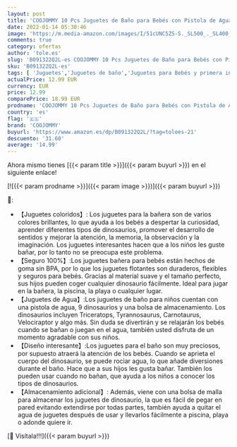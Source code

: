 ```yaml
---
layout: post
title: 'COOJOMMY 10 Pcs Juguetes de Baño para Bebés con Pistola de Agua y Bolsa de Almacenamiento  Juguetes Bañera Bebés Niños  Juguetes de Agua Dinosaurios para Niños'
date: 2022-01-14 05:30:46
image: 'https://m.media-amazon.com/images/I/51cUNC5ZS-S._SL500_._SL400_.jpg'
comments: true
category: ofertas
author: 'tole.es'
slug: 'B091322Q2L-es COOJOMMY 10 Pcs Juguetes de Baño para Bebés con Pistola de...'
sku: 'B091322Q2L-es'
tags: [ 'Juguetes','Juguetes de baño','Juguetes para Bebés y primera infancia','Juguetes y juegos','bebés','coojommy', ]
actualPrice: 12.99 EUR
currency: EUR
price: 12.99
comparePrice: 18.99 EUR
prodname: 'COOJOMMY 10 Pcs Juguetes de Baño para Bebés con Pistola de Agua y Bolsa de Almacenamiento  Juguetes Bañera Bebés Niños  Juguetes de Agua Dinosaurios para Niños'
country: 'es'
flag: '🇪🇸'
brand: 'COOJOMMY'
buyurl: 'https://www.amazon.es/dp/B091322Q2L/?tag=tolees-21'
descuento: '31.60'
average: '14.99'
---
```


Ahora mismo tienes [{{< param title >}}]({{< param buyurl >}}) en el siguiente enlace!

[![{{< param prodname >}}]({{< param image >}})]({{< param buyurl >}})

🔎:

- 【Juguetes coloridos】: Los juguetes para la bañera son de varios colores brillantes, lo que ayuda a los bebés a despertar la curiosidad, aprender diferentes tipos de dinosaurios, promover el desarrollo de sentidos y mejorar la atención, la memoria, la observación y la imaginación. Los juguetes interesantes hacen que a los niños les guste bañar, por lo tanto no se preocupa este problema.
- 【Seguro 100%】:Los juguetes bañera para bebés están hechos de goma sin BPA, por lo que los juguetes flotantes son duraderos, flexibles y seguros para bebés. Gracias al material suave y el tamaño perfecto, sus hijos pueden coger cualquier dinosaurio fácilmente. Ideal para jugar en la bañera, la piscina, la playa o cualquier lugar.
- 【Juguetes de Agua】:Los juguetes de baño para niños cuentan con una pistola de agua, 9 dinosaurios y una bolsa de almacenamiento. Los dinosaurios incluyen Triceratops, Tyrannosaurus, Carnotaurus, Velociraptor y algo más. Sin duda se divertirán y se relajarán los bebés cuando se bañan o juegan en el agua, también usted disfruta de un momento agradable con sus niños.
- 【Diseño interesante】:Los juguetes para el baño son muy preciosos, por supuesto atraerá la atención de los bebés. Cuando se aprieta el cuerpo del dinosaurio, se puede rociar agua, lo que añade diversiones durante el baño. Hace que a sus hijos les gusta bañar. También los pueden usar cuando no bañan, que ayuda a los niños a conocer los tipos de dinosaurios.
- 【Almacenamiento adicional】: Además, viene con una bolsa de malla para almacenar los juguetes de dinosaurio, la que es fácil de pegar en pared evitando extendirse por todas partes, también ayuda a quitar el agua de juguetes después de usar y llevarlos fácilmente a piscina, playa o adonde quiere ir.

[🛒 Visítala!!!]({{< param buyurl >}})
